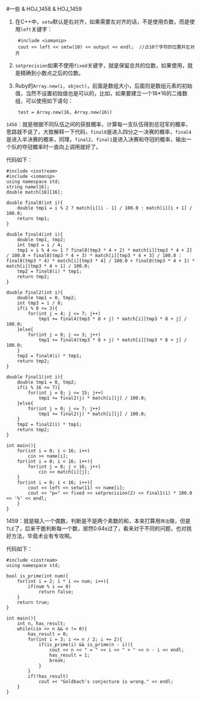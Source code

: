#一些 & HOJ_1458 & HOJ_1459  

1. 在C++中，```setw```默认是右对齐，如果需要左对齐的话，不是使用负数，而是使用```left```关键字：

		#include <iomanip>
		cout << left << setw(10) << output << endl;  //占10个字符的位置并左对齐
		
2. ```setprecision```如果不使用```fixed```关键字，就是保留总共的位数，如果使用，就是精确到小数点之后的位数。

3. Ruby的```Array.new(i, object)```，前面是数组大小，后面则是数组元素的初始值，当然不设置初始值也是可以的，比如，如果要建立一个16*16的二维数组，可以使用如下语句：

		test = Array.new(16, Array.new(16))  
		
```1458```：就是根据不同队伍之间的获胜概率，计算每一支队伍得到总冠军的概率，思路就不说了，大致解释一下代码，```final8```是进入四分之一决赛的概率，```final4```是进入半决赛的概率，同理，```final2```、```final1```是进入决赛和夺冠的概率，输出一个队的夺冠概率时一直向上调用就好了。  

代码如下：  

	#include <iostream>
	#include <iomanip>
	using namespace std;
	string name[16];
	double match[16][16];
	
	double final8(int i){
    	double tmp1 = i % 2 ? match[i][i - 1] / 100.0 : match[i][i + 1] / 100.0;
    	return tmp1;
	}

	double final4(int i){
    	double tmp1, tmp2;
    	int tmp3 = i / 4;
    	tmp1 = i % 4 <= 1 ? final8(tmp3 * 4 + 2) * match[i][tmp3 * 4 + 2] / 100.0 + final8(tmp3 * 4 + 3) * match[i][tmp3 * 4 + 3] / 100.0 : final8(tmp3 * 4) * match[i][tmp3 * 4] / 100.0 + final8(tmp3 * 4 + 1) * match[i][tmp3 * 4 + 1] / 100.0;
    	tmp2 = final8(i) * tmp1;
    	return tmp2;
	}
	
	double final2(int i){
    	double tmp1 = 0, tmp2;
    	int tmp3 = i / 8;
    	if(i % 8 <= 3){
        	for(int j = 4; j <= 7; j++)
            	tmp1 += final4(tmp3 * 8 + j) * match[i][tmp3 * 8 + j] / 100.0;
    	}else{
        	for(int j = 0; j <= 3; j++)
            	tmp1 += final4(tmp3 * 8 + j) * match[i][tmp3 * 8 + j] / 100.0;
    	}
    	tmp2 = final4(i) * tmp1;
    	return tmp2;
	}
	
	double final1(int i){
    	double tmp1 = 0, tmp2;
    	if(i % 16 <= 7){
        	for(int j = 8; j <= 15; j++)
            	tmp1 += final2(j) * match[i][j] / 100.0;
    	}else{
        	for(int j = 0; j <= 7; j++)
            	tmp1 += final2(j) * match[i][j] / 100.0;
    	}
    	tmp2 = final2(i) * tmp1;
    	return tmp2;
	}
	
	int main(){
    	for(int i = 0; i < 16; i++)
        	cin >> name[i];
    	for(int i = 0; i < 16; i++){
        	for(int j = 0; j < 16; j++)
            	cin >> match[i][j];
    	}
    	for(int i = 0; i < 16; i++){
        	cout << left << setw(11) << name[i];
        	cout << "p=" << fixed << setprecision(2) << final1(i) * 100.0 << '%' << endl;
    	}
	}

1459：就是输入一个偶数，判断是不是两个素数的和，本来打算用```筛法```做，但是```TLE```了，后来干脆判断每一个数，居然0.64s过了，看来对于不同的问题，也对挑好方法，毕竟术业有专攻啊。  

代码如下：  

	#include <iostream>
	using namespace std;
	
	bool is_prime(int num){
    	for(int i = 2; i * i <= num; i++){
        	if(num % i == 0)
            	return false;
    	}
    	return true;
	}
	
	int main(){
    	int n, has_result;
    	while(cin >> n && n != 0){
        	has_result = 0;
        	for(int i = 3; i <= n / 2; i += 2){
            	if(is_prime(i) && is_prime(n - i)){
                	cout << n << " = " << i << " + " << n - i << endl;
                	has_result = 1;
                	break;
            	}
        	}
        	if(!has_result)
            	cout << "Goldbach's conjecture is wrong." << endl;
    	}
	}

